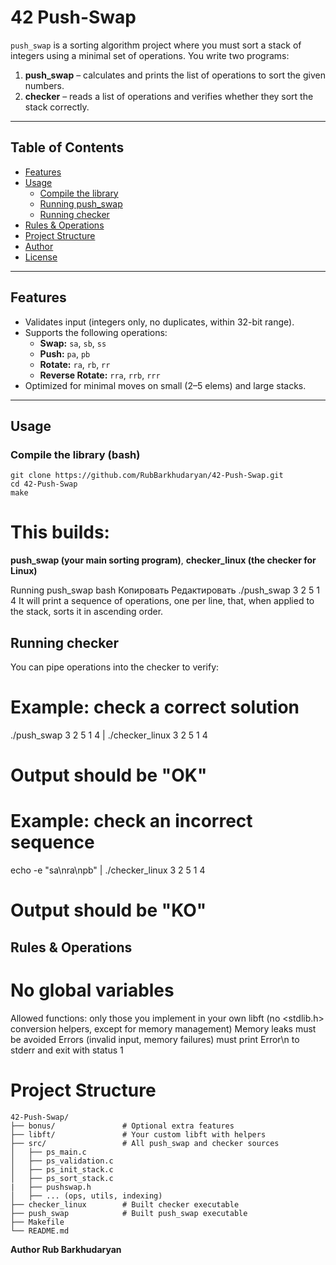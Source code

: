 # 42 Push-Swap

`push_swap` is a sorting algorithm project where you must sort a stack of integers using a minimal set of operations. You write two programs:

1. **push_swap** – calculates and prints the list of operations to sort the given numbers.
2. **checker** – reads a list of operations and verifies whether they sort the stack correctly.

---

## Table of Contents

- [Features](#features)  
- [Usage](#usage)  
  - [Compile the library](#compile-the-library)  
  - [Running push_swap](#running-push_swap)  
  - [Running checker](#running-checker)  
- [Rules & Operations](#rules--operations)  
- [Project Structure](#project-structure)  
- [Author](#author)  
- [License](#license)  

---

## Features

- Validates input (integers only, no duplicates, within 32-bit range).  
- Supports the following operations:
  - **Swap:** `sa`, `sb`, `ss`  
  - **Push:** `pa`, `pb`  
  - **Rotate:** `ra`, `rb`, `rr`  
  - **Reverse Rotate:** `rra`, `rrb`, `rrr`  
- Optimized for minimal moves on small (2–5 elems) and large stacks.  

---

## Usage

### Compile the library (bash)

```
git clone https://github.com/RubBarkhudaryan/42-Push-Swap.git
cd 42-Push-Swap
make
```

# This builds:

**push_swap (your main sorting program)**, **checker_linux (the checker for Linux)**

Running push_swap
bash
Копировать
Редактировать
./push_swap 3 2 5 1 4
It will print a sequence of operations, one per line, that, when applied to the stack, sorts it in ascending order.

## Running checker
You can pipe operations into the checker to verify:
# Example: check a correct solution
./push_swap 3 2 5 1 4 | ./checker_linux 3 2 5 1 4
# Output should be "OK"

# Example: check an incorrect sequence
echo -e "sa\nra\npb" | ./checker_linux 3 2 5 1 4
# Output should be "KO"

## Rules & Operations
# No global variables

Allowed functions: only those you implement in your own libft (no <stdlib.h> conversion helpers, except for memory management)
Memory leaks must be avoided
Errors (invalid input, memory failures) must print Error\n to stderr and exit with status 1

# Project Structure

```
42-Push-Swap/
├── bonus/               # Optional extra features
├── libft/               # Your custom libft with helpers
├── src/                 # All push_swap and checker sources
│   ├── ps_main.c
│   ├── ps_validation.c
│   ├── ps_init_stack.c
│   ├── ps_sort_stack.c
|   ├── pushswap.h       
│   ├── ... (ops, utils, indexing)
├── checker_linux        # Built checker executable
├── push_swap            # Built push_swap executable
├── Makefile
└── README.md
```
**Author
Rub Barkhudaryan**
